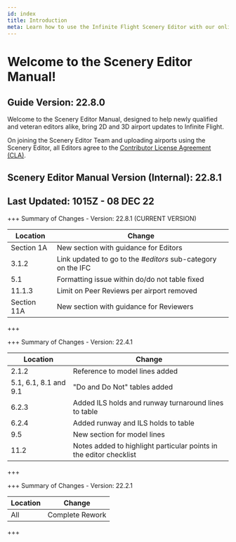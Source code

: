 ```yaml
---
id: index
title: Introduction
meta: Learn how to use the Infinite Flight Scenery Editor with our online documentation.
---
```


# Welcome to the Scenery Editor Manual!



## Guide Version: 22.8.0



Welcome to the Scenery Editor Manual, designed to help newly qualified and veteran editors alike, bring 2D and 3D airport updates to Infinite Flight. 



On joining the Scenery Editor Team and uploading airports using the Scenery Editor, all Editors agree to the [Contributor License Agreement (CLA)](https://github.com/infiniteflight/infiniteflight-localization/blob/main/CONTRIBUTING.md).



## Scenery Editor Manual Version (Internal): 22.8.1

## Last Updated: 1015Z - 08 DEC 22



+++ Summary of Changes - Version: 22.8.1 (CURRENT VERSION)

| Location    | Change                                                       |
| ----------- | ------------------------------------------------------------ |
| Section 1A  | New section with guidance for Editors                        |
| 3.1.2       | Link updated to go to the *#editors* sub-category on the IFC |
| 5.1         | Formatting issue within do/do not table fixed                |
| 11.1.3      | Limit on Peer Reviews per airport removed                    |
| Section 11A | New section with guidance for Reviewers                      |

+++



+++ Summary of Changes - Version: 22.4.1

| Location              | Change                                                       |
| --------------------- | ------------------------------------------------------------ |
| 2.1.2                 | Reference to model lines added                               |
| 5.1, 6.1, 8.1 and 9.1 | "Do and Do Not" tables added                                 |
| 6.2.3                 | Added ILS holds and runway turnaround lines to table         |
| 6.2.4                 | Added runway and ILS holds to table                          |
| 9.5                   | New section for model lines                                  |
| 11.2                  | Notes added to highlight particular points in the editor checklist |

+++



+++ Summary of Changes - Version: 22.2.1

| Location | Change          |
| -------- | --------------- |
| All      | Complete Rework |

+++

